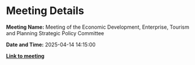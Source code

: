 # Meeting Details

**Meeting Name:** Meeting of the Economic Development, Enterprise, Tourism and Planning Strategic Policy Committee

**Date and Time:** 2025-04-14 14:15:00

**<a href="https://www.limerick.ie/council/whats-on/meeting-of-the-economic-development-enterprise-tourism-and-planning-strategic-2" target="_blank">Link to meeting</a>**
